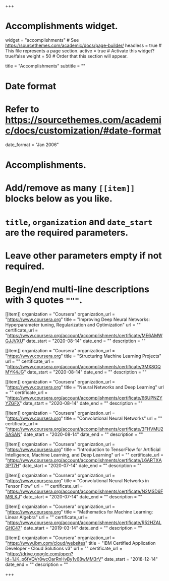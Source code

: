 +++
# Accomplishments widget.
widget = "accomplishments"  # See https://sourcethemes.com/academic/docs/page-builder/
headless = true  # This file represents a page section.
active = true  # Activate this widget? true/false
weight = 50  # Order that this section will appear.

title = "Accomplish&shy;ments"
subtitle = ""

# Date format
#   Refer to https://sourcethemes.com/academic/docs/customization/#date-format
date_format = "Jan 2006"

# Accomplishments.
#   Add/remove as many `[[item]]` blocks below as you like.
#   `title`, `organization` and `date_start` are the required parameters.
#   Leave other parameters empty if not required.
#   Begin/end multi-line descriptions with 3 quotes `"""`.

[[item]]
  organization = "Coursera"
  organization_url = "https://www.coursera.org"
  title = "Improving Deep Neural Networks: Hyperparameter tuning, Regularization and Optimization"
  url = ""
  certificate_url = "https://www.coursera.org/account/accomplishments/certificate/ME6AMWGJJVXU"
  date_start = "2020-08-14"
  date_end = ""
  description = ""

[[item]]
  organization = "Coursera"
  organization_url = "https://www.coursera.org"
  title = "Structuring Machine Learning Projects"
  url = ""
  certificate_url = "https://www.coursera.org/account/accomplishments/certificate/3MX8GQMYK4JG"
  date_start = "2020-08-14"
  date_end = ""
  description = ""

[[item]]
  organization = "Coursera"
  organization_url = "https://www.coursera.org"
  title = "Neural Networks and Deep Learning"
  url = ""
  certificate_url = "https://www.coursera.org/account/accomplishments/certificate/66UPNZYYZGFX"
  date_start = "2020-08-14"
  date_end = ""
  description = ""

[[item]]
  organization = "Coursera"
  organization_url = "https://www.coursera.org"
  title = "Convolutional Neural Networks"
  url = ""
  certificate_url = "https://www.coursera.org/account/accomplishments/certificate/3FHVMU2SASAN"
  date_start = "2020-08-14"
  date_end = ""
  description = ""

[[item]]
  organization = "Coursera"
  organization_url = "https://www.coursera.org"
  title = "Introduction to TensorFlow for Artificial Intelligence, Machine Learning, and Deep Learning"
  url = ""
  certificate_url = "https://www.coursera.org/account/accomplishments/certificate/L6ARTXA3PT7H"
  date_start = "2020-07-14"
  date_end = ""
  description = ""

[[item]]
  organization = "Coursera"
  organization_url = "https://www.coursera.org"
  title = "Convolutional Neural Networks in Tensor Flow"
  url = ""
  certificate_url = "https://www.coursera.org/account/accomplishments/certificate/N2MSD6FM6LKJ"
  date_start = "2020-07-14"
  date_end = ""
  description = ""

[[item]]
  organization = "Coursera"
  organization_url = "https://www.coursera.org"
  title = "Mathematics for Machine Learning: Linear Algebra"
  url = ""
  certificate_url = "https://www.coursera.org/account/accomplishments/certificate/R52HZALGHC47"
  date_start = "2019-03-14"
  date_end = ""
  description = ""

[[item]]
  organization = "Coursera"
  organization_url = "https://www.ibm.com/cloud/websites"
  title = "IBM Certified Application Developer - Cloud Solutions v3"
  url = ""
  certificate_url = "https://drive.google.com/open?id=1JK_p6fVQVr8wcOarRnHvBy1v68wMM3rV"
  date_start = "2018-12-14"
  date_end = ""
  description = ""





+++

